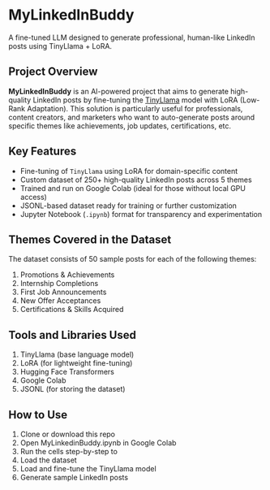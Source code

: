# MyLinkedInBuddy

A fine-tuned LLM designed to generate professional, human-like LinkedIn posts using TinyLlama + LoRA.

## Project Overview

**MyLinkedInBuddy** is an AI-powered project that aims to generate high-quality LinkedIn posts by fine-tuning the [TinyLlama](https://huggingface.co/TinyLlama) model with LoRA (Low-Rank Adaptation). This solution is particularly useful for professionals, content creators, and marketers who want to auto-generate posts around specific themes like achievements, job updates, certifications, etc.

## Key Features

- Fine-tuning of `TinyLlama` using LoRA for domain-specific content
- Custom dataset of 250+ high-quality LinkedIn posts across 5 themes
- Trained and run on Google Colab (ideal for those without local GPU access)
- JSONL-based dataset ready for training or further customization
- Jupyter Notebook (`.ipynb`) format for transparency and experimentation

## Themes Covered in the Dataset

The dataset consists of 50 sample posts for each of the following themes:

1. Promotions & Achievements  
2. Internship Completions  
3. First Job Announcements  
4. New Offer Acceptances  
5. Certifications & Skills Acquired

## Tools and Libraries Used

1. TinyLlama (base language model)
2. LoRA (for lightweight fine-tuning)
3. Hugging Face Transformers
4. Google Colab
5. JSONL (for storing the dataset)

## How to Use

1. Clone or download this repo
2. Open MyLinkedinBuddy.ipynb in Google Colab
3. Run the cells step-by-step to
4. Load the dataset
5. Load and fine-tune the TinyLlama model
6. Generate sample LinkedIn posts

